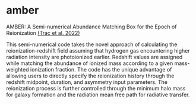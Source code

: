 # amber
AMBER: A Semi-numerical Abundance Matching Box for the Epoch of Reionization [(Trac et al. 2022)](https://arxiv.org/abs/2109.10375)

This semi-numerical code takes the novel approach of calculating the reionization-redshift field assuming that hydrogen gas encountering higher radiation intensity are photoionized earlier. Redshift values are assigned while matching the abundance of ionized mass according to a given mass-weighted ionization fraction. The code has the unique advantage of allowing users to directly specify the reionization history through the redshift midpoint, duration, and asymmetry input parameters. The reionization process is further controlled through the minimum halo mass for galaxy formation and the radiation mean free path for radiative transfer.

